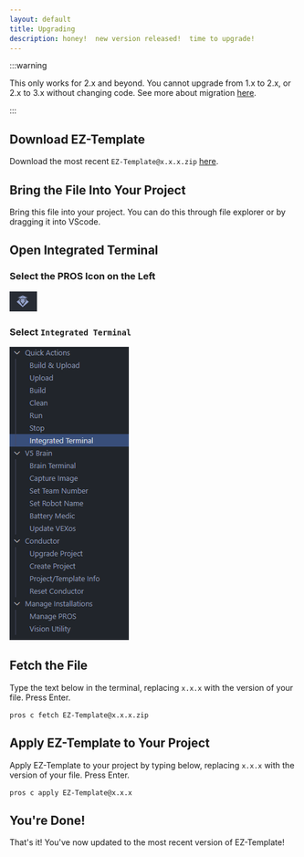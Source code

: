 ```yaml
---
layout: default
title: Upgrading
description: honey!  new version released!  time to upgrade!
---
```


:::warning

This only works for 2.x and beyond.  You cannot upgrade from 1.x to 2.x, or 2.x to 3.x without changing code.  See more about migration [here](https://ez-robotics.github.io/EZ-Template/migration).

:::

## Download EZ-Template
Download the most recent `EZ-Template@x.x.x.zip` [here](https://github.com/EZ-Robotics/EZ-Template/releases/latest).  

## Bring the File Into Your Project
Bring this file into your project.  You can do this through file explorer or by dragging it into VScode.  

## Open Integrated Terminal 
### Select the PROS Icon on the Left
![](images/pros-icon.png)
### Select `Integrated Terminal`
![](images/pros-menu-integrated-terminal.png)

## Fetch the File
Type the text below in the terminal, replacing `x.x.x` with the version of your file.  Press Enter.
```
pros c fetch EZ-Template@x.x.x.zip
```

## Apply EZ-Template to Your Project
Apply EZ-Template to your project by typing below, replacing `x.x.x` with the version of your file.  Press Enter.
```
pros c apply EZ-Template@x.x.x
```

## You're Done!
That's it!  You've now updated to the most recent version of EZ-Template!
